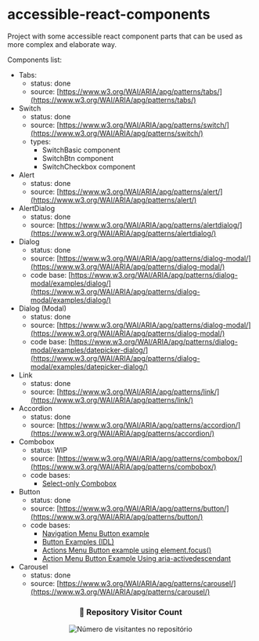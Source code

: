 # accessible-react-components

Project with some accessible react component parts that can be used as more complex and elaborate way.

Components list:

-   Tabs:
    -   status: done
    -   source: [https://www.w3.org/WAI/ARIA/apg/patterns/tabs/](https://www.w3.org/WAI/ARIA/apg/patterns/tabs/)
-   Switch
    -   status: done
    -   source: [https://www.w3.org/WAI/ARIA/apg/patterns/switch/](https://www.w3.org/WAI/ARIA/apg/patterns/switch/)
    -   types:
        -   SwitchBasic component
        -   SwitchBtn component
        -   SwitchCheckbox component
-   Alert
    -   status: done
    -   source: [https://www.w3.org/WAI/ARIA/apg/patterns/alert/](https://www.w3.org/WAI/ARIA/apg/patterns/alert/)
-   AlertDialog
    -   status: done
    -   source: [https://www.w3.org/WAI/ARIA/apg/patterns/alertdialog/](https://www.w3.org/WAI/ARIA/apg/patterns/alertdialog/)
-   Dialog
    -   status: done
    -   source: [https://www.w3.org/WAI/ARIA/apg/patterns/dialog-modal/](https://www.w3.org/WAI/ARIA/apg/patterns/dialog-modal/)
    -   code base: [https://www.w3.org/WAI/ARIA/apg/patterns/dialog-modal/examples/dialog/](https://www.w3.org/WAI/ARIA/apg/patterns/dialog-modal/examples/dialog/)
-   Dialog (Modal)
    -   status: done
    -   source: [https://www.w3.org/WAI/ARIA/apg/patterns/dialog-modal/](https://www.w3.org/WAI/ARIA/apg/patterns/dialog-modal/)
    -   code base: [https://www.w3.org/WAI/ARIA/apg/patterns/dialog-modal/examples/datepicker-dialog/](https://www.w3.org/WAI/ARIA/apg/patterns/dialog-modal/examples/datepicker-dialog/)
-   Link
    -   status: done
    -   source: [https://www.w3.org/WAI/ARIA/apg/patterns/link/](https://www.w3.org/WAI/ARIA/apg/patterns/link/)
-   Accordion
    -   status: done
    -   source: [https://www.w3.org/WAI/ARIA/apg/patterns/accordion/](https://www.w3.org/WAI/ARIA/apg/patterns/accordion/)
-   Combobox
    -   status: WIP
    -   source: [https://www.w3.org/WAI/ARIA/apg/patterns/combobox/](https://www.w3.org/WAI/ARIA/apg/patterns/combobox/)
    -   code bases:
        -   [Select-only Combobox](https://www.w3.org/WAI/ARIA/apg/patterns/combobox/examples/combobox-select-only/)
-   Button
    -   status: done
    -   source: [https://www.w3.org/WAI/ARIA/apg/patterns/button/](https://www.w3.org/WAI/ARIA/apg/patterns/button/)
    -   code bases:
        -   [Navigation Menu Button example](https://www.w3.org/WAI/ARIA/apg/patterns/menu-button/examples/menu-button-links/)
        -   [Button Examples (IDL)](https://www.w3.org/WAI/ARIA/apg/patterns/button/examples/button_idl/)
        -   [Actions Menu Button example using element.focus()](https://www.w3.org/WAI/ARIA/apg/patterns/menu-button/examples/menu-button-actions/)
        -   [Action Menu Button Example Using aria-activedescendant](https://www.w3.org/WAI/ARIA/apg/patterns/menu-button/examples/menu-button-actions-active-descendant/)
-   Carousel
    -   status: done
    -   source: [https://www.w3.org/WAI/ARIA/apg/patterns/carousel/](https://www.w3.org/WAI/ARIA/apg/patterns/carousel/)

<div align="center">
  <h3><b>📍 Repository Visitor Count</b></h3>
</div>

<p align="center">
  <img
    src="https://profile-counter.glitch.me/accessible-react-components/count.svg"
    alt="Número de visitantes no repositório"
  />
</p>
